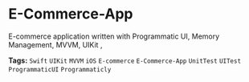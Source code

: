 # E-Commerce-App
E-commerce application written with Programmatic UI, Memory Management, MVVM, UIKit
,

**Tags:** `Swift` `UIKit` `MVVM` `iOS` `E-commerce` `E-Commerce-App` `UnitTest` `UITest` `ProgrammaticUI` `Programmaticly`
